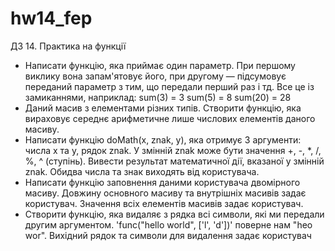 # hw14_fep
ДЗ 14. Практика на функції

- Написати функцію, яка приймає один параметр. При першому виклику вона запам'ятовує його, при другому — підсумовує переданий параметр з тим, що передали перший раз і тд. Все це із замиканнями, наприклад: sum(3) = 3 sum(5) = 8 sum(20) = 28
- Даний масив з елементами різних типів. Створити функцію, яка вираховує середнє арифметичне лише числових елементів даного масиву.
- Написати функцію doMath(x, znak, y), яка отримує 3 аргументи: числа x та y, рядок znak. У змінній znak може бути значення +, -, *, /, %, ^ (ступінь). Вивести результат математичної дії, вказаної у змінній znak. Обидва числа та знак виходять від користувача.
- Написати функцію заповнення даними користувача двомірного масиву. Довжину основного масиву та внутрішніх масивів задає користувач. Значення всіх елементів масивів задає користувач.
- Створити функцію, яка видаляє з рядка всі символи, які ми передали другим аргументом. 'func("hello world", ['l', 'd'])' поверне нам "heo wor". Вихідний рядок та символи для видалення задає користувач
